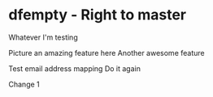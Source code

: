 # dfempty - Right to master

Whatever I'm testing

Picture an amazing feature here
Another awesome feature

Test email address mapping
Do it again

Change 1
